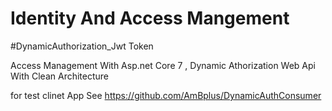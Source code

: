# Identity And Access Mangement 
#DynamicAuthorization_Jwt Token 

Access Management With Asp.net Core 7 , Dynamic Athorization Web Api With Clean Architecture 

for test clinet App See 
https://github.com/AmBplus/DynamicAuthConsumer
